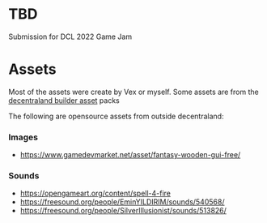 # TBD

Submission for DCL 2022 Game Jam

# Assets

Most of the assets were create by Vex or myself. Some assets are from the
[decentraland builder asset](https://github.com/decentraland/builder-assets/tree/master/assets)
packs

The following are opensource assets from outside decentraland:

### Images
 - https://www.gamedevmarket.net/asset/fantasy-wooden-gui-free/

### Sounds
 - https://opengameart.org/content/spell-4-fire
 - https://freesound.org/people/EminYILDIRIM/sounds/540568/
 - https://freesound.org/people/SilverIllusionist/sounds/513826/

